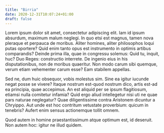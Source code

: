 ```yaml
---
title: "Birria"
date: 2020-12-31T10:07:24+01:00
draft: false
---
```


Lorem ipsum dolor sit amet, consectetur adipiscing elit. Iam id ipsum
absurdum, maximum malum neglegi. In quo etsi est magnus, tamen nova
pleraque et perpauca de moribus. Aliter homines, aliter philosophos
loqui putas oportere? Quid enim tanto opus est instrumento in optimis
artibus comparandis? Deinde prima illa, quae in congressu solemus:
Quid tu, inquit, huc? Duo Reges: constructio interrete. De ingenio
eius in his disputationibus, non de moribus quaeritur. Non modo carum
sibi quemque, verum etiam vehementer carum esse? Eam stabilem
appellas.

Sed ne, dum huic obsequor, vobis molestus sim. Sine ea igitur iucunde
negat posse se vivere? Itaque nostrum est-quod nostrum dico, artis
est-ad ea principia, quae accepimus. An est aliquid per se ipsum
flagitiosum, etiamsi nulla comitetur infamia? Quid ergo aliud
intellegetur nisi uti ne quae pars naturae neglegatur? Quae
diligentissime contra Aristonem dicuntur a Chryippo. Aut unde est hoc
contritum vetustate proverbium: quicum in tenebris? Aufert enim sensus
actionemque tollit omnem.

Quod autem in homine praestantissimum atque optimum est, id
deseruit. Non autem hoc: igitur ne illud quidem.
